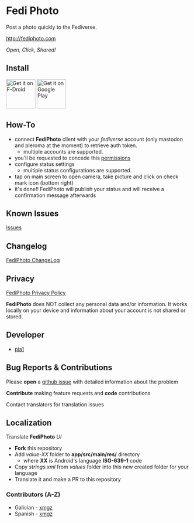 # Fedi Photo

Post a photo quickly to the Fediverse.

http://fediphoto.com

*Open, Click, Shared!*

## Install

[<img src="https://fdroid.gitlab.io/artwork/badge/get-it-on.png"
     alt="Get it on F-Droid"
     height="80">](https://f-droid.org/packages/com.fediphoto/)
[<img src="https://play.google.com/intl/en_us/badges/images/generic/en-play-badge.png"
     alt="Get it on Google Play"
     height="80">](https://play.google.com/store/apps/details?id=com.fediphoto)
     
## How-To

* connect **FediPhoto** client with your _fediverse_ account (only mastodon and pleroma at the moment) to retrieve auth token.
     * multiple accounts are supported.
* you'll be requested to concede this [permissions](https://fediphoto.com/privacy-policy.html)
* configure status settings
     * multiple status configurations are supported.
* tap on main screen to open camera, take picture and click on check mark icon (bottom right)
* it's done!! FediPhoto will publish your status and will receive a confirmation message afterwards

## Known Issues

[Issues](https://github.com/pla1/FediPhoto/issues)

## Changelog

[FediPhoto ChangeLog](https://fediphoto.com/changeLog.html)

## Privacy

[FediPhoto Privacy Policy](https://fediphoto.com/privacy-policy.html)

**FediPhoto** does NOT collect any personal data and/or information. It works locally on your device and information about your account is not shared or stored.

## Developer

* [pla1](https://github.com/pla1)

## Bug Reports & Contributions

Please **open** a [github issue](https://github.com/pla1/FediPhoto/issues) with detailed information about the problem

**Contribute** making feature requests and **code** contributions

Contact translators for translation issues

## Localization

Translate **FediPhoto** _UI_

* **Fork** this repository
* Add *value-XX* folder to **app/src/main/res/** directory
     * where **XX** is Android's language **ISO-639-1** code 
 * Copy _strings.xml_ from _values_ folder into this new created folder for your language
 * Translate it and make a PR to this repository

### Contributors (A-Z)

* Galician - [xmgz](https://github.com/xmgz) 
* Spanish - [xmgz](https://github.com/xmgz) 


